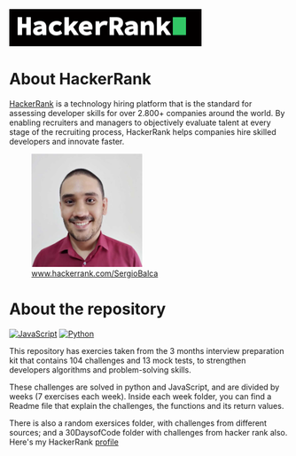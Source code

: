 <img src='images/hacker_rank.png' alt='logo'>

# About HackerRank

<a href='https://www.hackerrank.com/'>HackerRank</a> is a technology hiring platform that is the standard for assessing developer skills for over 2.800+ companies around the world.
By enabling recruiters and managers to objectively evaluate talent at every stage of the recruiting process, HackerRank helps companies hire skilled
developers and innovate faster.

<figure>
    <img src="images/picture.jpg" width="200">
    <figcaption><a href="https://www.hackerrank.com/SergioBalca">www.hackerrank.com/SergioBalca</a></figcaption>
</figure>

# About the repository
<a href="https://developer.mozilla.org/en-US/docs/Web/JavaScript" title="JavaScript"><img src="https://github.com/get-icon/geticon/raw/master/icons/javascript.svg" alt="JavaScript" width="51px" height="51px"></a>
<a href="https://www.python.org/" title="Python"><img src="https://github.com/get-icon/geticon/raw/master/icons/python.svg" alt="Python" width="51px" height="51px"></a>

This repository has exercies taken from the 3 months interview preparation kit that contains 104 challenges and 13 mock tests, to strengthen developers algorithms and problem-solving skills.

These challenges are solved in python and JavaScript, and are divided by weeks (7 exercises each week).
Inside each week folder, you can find a Readme file that explain the challenges, the functions and its return values.

There is also a random exersices folder, with challenges from different sources; and a 30DaysofCode folder with challenges from hacker rank also. Here's my HackerRank <a href="https://www.hackerrank.com/SergioBalca">profile</a>
